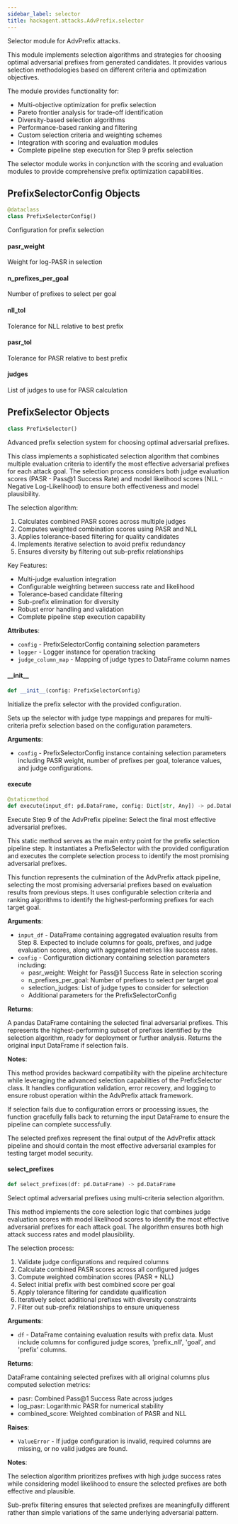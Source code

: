 ```yaml
---
sidebar_label: selector
title: hackagent.attacks.AdvPrefix.selector
---
```


Selector module for AdvPrefix attacks.

This module implements selection algorithms and strategies for choosing
optimal adversarial prefixes from generated candidates. It provides
various selection methodologies based on different criteria and
optimization objectives.

The module provides functionality for:
- Multi-objective optimization for prefix selection
- Pareto frontier analysis for trade-off identification
- Diversity-based selection algorithms
- Performance-based ranking and filtering
- Custom selection criteria and weighting schemes
- Integration with scoring and evaluation modules
- Complete pipeline step execution for Step 9 prefix selection

The selector module works in conjunction with the scoring and evaluation
modules to provide comprehensive prefix optimization capabilities.

## PrefixSelectorConfig Objects

```python
@dataclass
class PrefixSelectorConfig()
```

Configuration for prefix selection

#### pasr\_weight

Weight for log-PASR in selection

#### n\_prefixes\_per\_goal

Number of prefixes to select per goal

#### nll\_tol

Tolerance for NLL relative to best prefix

#### pasr\_tol

Tolerance for PASR relative to best prefix

#### judges

List of judges to use for PASR calculation

## PrefixSelector Objects

```python
class PrefixSelector()
```

Advanced prefix selection system for choosing optimal adversarial prefixes.

This class implements a sophisticated selection algorithm that combines
multiple evaluation criteria to identify the most effective adversarial
prefixes for each attack goal. The selection process considers both
judge evaluation scores (PASR - Pass@1 Success Rate) and model likelihood
scores (NLL - Negative Log-Likelihood) to ensure both effectiveness
and model plausibility.

The selection algorithm:
1. Calculates combined PASR scores across multiple judges
2. Computes weighted combination scores using PASR and NLL
3. Applies tolerance-based filtering for quality candidates
4. Implements iterative selection to avoid prefix redundancy
5. Ensures diversity by filtering out sub-prefix relationships

Key Features:
- Multi-judge evaluation integration
- Configurable weighting between success rate and likelihood
- Tolerance-based candidate filtering
- Sub-prefix elimination for diversity
- Robust error handling and validation
- Complete pipeline step execution capability

**Attributes**:

- `config` - PrefixSelectorConfig containing selection parameters
- `logger` - Logger instance for operation tracking
- `judge_column_map` - Mapping of judge types to DataFrame column names

#### \_\_init\_\_

```python
def __init__(config: PrefixSelectorConfig)
```

Initialize the prefix selector with the provided configuration.

Sets up the selector with judge type mappings and prepares for
multi-criteria prefix selection based on the configuration parameters.

**Arguments**:

- `config` - PrefixSelectorConfig instance containing selection parameters
  including PASR weight, number of prefixes per goal, tolerance
  values, and judge configurations.

#### execute

```python
@staticmethod
def execute(input_df: pd.DataFrame, config: Dict[str, Any]) -> pd.DataFrame
```

Execute Step 9 of the AdvPrefix pipeline: Select the final most effective adversarial prefixes.

This static method serves as the main entry point for the prefix selection
pipeline step. It instantiates a PrefixSelector with the provided configuration
and executes the complete selection process to identify the most promising
adversarial prefixes.

This function represents the culmination of the AdvPrefix attack pipeline,
selecting the most promising adversarial prefixes based on evaluation results
from previous steps. It uses configurable selection criteria and ranking
algorithms to identify the highest-performing prefixes for each target goal.

**Arguments**:

- `input_df` - DataFrame containing aggregated evaluation results from Step 8.
  Expected to include columns for goals, prefixes, and judge evaluation
  scores, along with aggregated metrics like success rates.
- `config` - Configuration dictionary containing selection parameters including:
  - pasr_weight: Weight for Pass@1 Success Rate in selection scoring
  - n_prefixes_per_goal: Number of prefixes to select per target goal
  - selection_judges: List of judge types to consider for selection
  - Additional parameters for the PrefixSelectorConfig
  

**Returns**:

  A pandas DataFrame containing the selected final adversarial prefixes.
  This represents the highest-performing subset of prefixes identified
  by the selection algorithm, ready for deployment or further analysis.
  Returns the original input DataFrame if selection fails.
  

**Notes**:

  This method provides backward compatibility with the pipeline architecture
  while leveraging the advanced selection capabilities of the PrefixSelector
  class. It handles configuration validation, error recovery, and logging
  to ensure robust operation within the AdvPrefix attack framework.
  
  If selection fails due to configuration errors or processing issues,
  the function gracefully falls back to returning the input DataFrame
  to ensure the pipeline can complete successfully.
  
  The selected prefixes represent the final output of the AdvPrefix
  attack pipeline and should contain the most effective adversarial
  examples for testing target model security.

#### select\_prefixes

```python
def select_prefixes(df: pd.DataFrame) -> pd.DataFrame
```

Select optimal adversarial prefixes using multi-criteria selection algorithm.

This method implements the core selection logic that combines judge
evaluation scores with model likelihood scores to identify the most
effective adversarial prefixes for each attack goal. The algorithm
ensures both high attack success rates and model plausibility.

The selection process:
1. Validate judge configurations and required columns
2. Calculate combined PASR scores across all configured judges
3. Compute weighted combination scores (PASR + NLL)
4. Select initial prefix with best combined score per goal
5. Apply tolerance filtering for candidate qualification
6. Iteratively select additional prefixes with diversity constraints
7. Filter out sub-prefix relationships to ensure uniqueness

**Arguments**:

- `df` - DataFrame containing evaluation results with prefix data.
  Must include columns for configured judge scores, &#x27;prefix_nll&#x27;,
  &#x27;goal&#x27;, and &#x27;prefix&#x27; columns.
  

**Returns**:

  DataFrame containing selected prefixes with all original columns
  plus computed selection metrics:
  - pasr: Combined Pass@1 Success Rate across judges
  - log_pasr: Logarithmic PASR for numerical stability
  - combined_score: Weighted combination of PASR and NLL
  

**Raises**:

- `ValueError` - If judge configuration is invalid, required columns
  are missing, or no valid judges are found.
  

**Notes**:

  The selection algorithm prioritizes prefixes with high judge
  success rates while considering model likelihood to ensure
  the selected prefixes are both effective and plausible.
  
  Sub-prefix filtering ensures that selected prefixes are
  meaningfully different rather than simple variations of
  the same underlying adversarial pattern.

